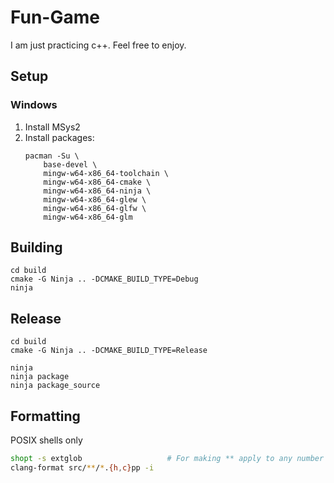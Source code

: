 # Fun-Game
I am just practicing c++. Feel free to enjoy.

## Setup

### Windows

1. Install MSys2
2. Install packages:
    ```
    pacman -Su \
        base-devel \
        mingw-w64-x86_64-toolchain \
        mingw-w64-x86_64-cmake \
        mingw-w64-x86_64-ninja \
        mingw-w64-x86_64-glew \
        mingw-w64-x86_64-glfw \
        mingw-w64-x86_64-glm
    ```

## Building

```
cd build
cmake -G Ninja .. -DCMAKE_BUILD_TYPE=Debug
ninja
```

## Release

```
cd build
cmake -G Ninja .. -DCMAKE_BUILD_TYPE=Release

ninja
ninja package
ninja package_source
```

## Formatting

POSIX shells only

```sh
shopt -s extglob                   # For making ** apply to any number of dirs
clang-format src/**/*.{h,c}pp -i
```

